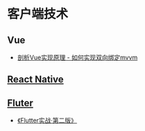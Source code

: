 # 客户端技术

## Vue
+ [剖析Vue实现原理 - 如何实现双向绑定mvvm](https://github.com/DMQ/mvvm)


## [React Native](https://reactnative.dev/)

## [Fluter](https://flutter.dev/)
+ [《Flutter实战·第二版》](https://book.flutterchina.club)
